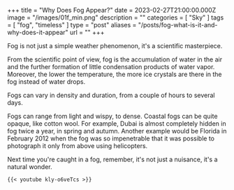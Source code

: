 +++
title = "Why Does Fog Appear?"
date = 2023-02-27T21:00:00.000Z
image = "/images/01f_min.png"
description = ""
categories = [ "Sky" ]
tags = [ "fog", "timeless" ]
type = "post"
aliases = "/posts/fog-what-is-it-and-why-does-it-appear"
url = ""
+++

Fog is not just a simple weather phenomenon, it's a scientific masterpiece.

From the scientific point of view, fog is the accumulation of water in the air and the further formation of little condensation products of water vapor. Moreover, the lower the temperature, the more ice crystals are there in the fog instead of water drops.

Fogs can vary in density and duration, from a couple of hours to several days.

Fogs can range from light and wispy, to dense. Coastal fogs can be quite opaque, like cotton wool. For example, Dubai is almost completely hidden in fog twice a year, in spring and autumn. Another example would be Florida in February 2012 when the fog was so impenetrable that it was possible to photograph it only from above using helicopters.

Next time you're caught in a fog, remember, it's not just a nuisance, it's a natural wonder.

```
{{< youtube kly-o6veTcs >}}
```
